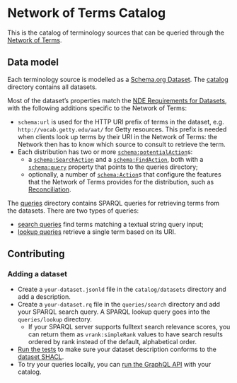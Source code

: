 # Network of Terms Catalog

This is the catalog of terminology sources that can be queried through the
[Network of Terms](https://github.com/netwerk-digitaal-erfgoed/network-of-terms).

## Data model

Each terminology source is modelled as a [Schema.org Dataset](https://schema.org/Dataset). The [catalog](catalog)
directory contains all datasets.

Most of the dataset’s properties match the
[NDE Requirements for Datasets](https://netwerk-digitaal-erfgoed.github.io/requirements-datasets), with the following
additions specific to the Network of Terms:

- `schema:url` is used for the HTTP URI prefix of terms in the dataset, e.g. `http://vocab.getty.edu/aat/` for Getty
  resources. This prefix is needed when clients look up terms by their URI in the Network of Terms: the Network then has 
  to know which source to consult to retrieve the term.
- Each distribution has two or more [`schema:potentialAction`](https://schema.org/potentialAction)s:
  - a [`schema:SearchAction`](https://schema.org/SearchAction) and
    a [`schema:FindAction`](https://schema.org/FindAction), both with a [`schema:query`](https://schema.org/query)
    property that points to the queries directory;
  - optionally, a number of [`schema:Action`](https://schema.org/Action)s that configure the features that the Network
    of Terms provides for the distribution, such as [Reconciliation](../network-of-terms-reconciliation).

The [queries](catalog/queries) directory contains SPARQL queries for retrieving terms from the datasets. There are
two types of queries:

- [search queries](catalog/queries/search) find terms matching a textual string query input;
- [lookup queries](catalog/queries/lookup) retrieve a single term based on its URI.

## Contributing

### Adding a dataset

* Create a `your-dataset.jsonld` file in the `catalog/datasets` directory and add a description.
* Create a `your-dataset.rq` file in the `queries/search` directory and add your SPARQL search query. A SPARQL
  lookup query goes into the `queries/lookup` directory.
  * If your SPARQL server supports fulltext search relevance scores, you can return them as `vrank:simpleRank` values to
    have search results ordered by rank instead of the default, alphabetical order.
* [Run the tests](../../docs/tests.md) to make sure your dataset description conforms to the
  [dataset SHACL](shacl/dataset.jsonld).
* To try your queries locally, you can
  [run the GraphQL API](../network-of-terms-graphql/README.md#for-network-of-terms-developers) with your catalog.
